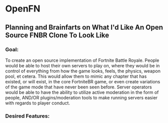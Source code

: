 # OpenFN 
## Planning and Brainfarts on What I'd Like An Open Source FNBR Clone To Look Like
### Goal:
To create an open source implementation of Fortnite Battle Royale.  People would be able to host their own servers to play on,
where they would be in control of everything from how the game looks, feels, the physics, weapon pool, et cetera.  This would 
allow them to mimic any chapter that has existed, or will exist, in the core FortniteBR game, or even create variations of the
game mode that have never been seen before.  Server operators would be able to have the ability to utilize active moderation in 
the form of people, AND/OR plugins/moderation tools to make running servers easier with regards to player conduct.
### Desired Features:


